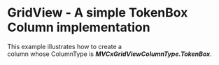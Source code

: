 # GridView - A simple TokenBox Column implementation


<p>This example illustrates how to create a column whose ColumnType is <strong><em>MVCxGridViewColumnType.TokenBox</em></strong>. </p>

<br/>


